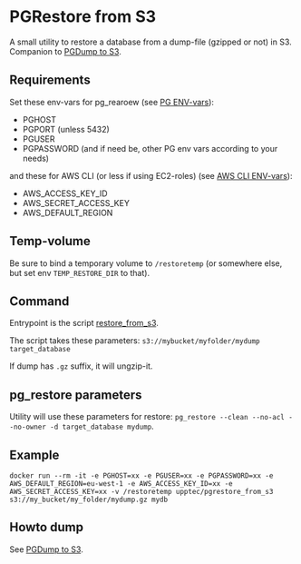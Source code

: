 # PGRestore from S3
A small utility to restore a database from a dump-file (gzipped or not) in S3. Companion to [PGDump to S3](https://github.com/Upptec/pgdump_to_s3).

## Requirements

Set these env-vars for pg_rearoew (see [PG ENV-vars](http://www.postgresql.org/docs/current/static/libpq-envars.html)):
  * PGHOST
  * PGPORT (unless 5432)
  * PGUSER
  * PGPASSWORD
(and if need be, other PG env vars according to your needs)

and these for AWS CLI (or less if using EC2-roles) (see [AWS CLI ENV-vars](http://docs.aws.amazon.com/cli/latest/userguide/cli-chap-getting-started.html#cli-environment)):
  * AWS_ACCESS_KEY_ID
  * AWS_SECRET_ACCESS_KEY
  * AWS_DEFAULT_REGION

## Temp-volume

Be sure to bind a temporary volume to `/restoretemp` (or somewhere else, but set env `TEMP_RESTORE_DIR` to that).

## Command
Entrypoint is the script [restore_from_s3](restore_from_s3).

The script takes these parameters:
    `s3://mybucket/myfolder/mydump target_database`

If dump has `.gz` suffix, it will ungzip-it.

## pg_restore parameters

Utility will use these parameters for restore:
`pg_restore --clean --no-acl --no-owner -d target_database mydump`.

## Example

`docker run --rm -it -e PGHOST=xx -e PGUSER=xx -e PGPASSWORD=xx -e AWS_DEFAULT_REGION=eu-west-1 -e AWS_ACCESS_KEY_ID=xx -e AWS_SECRET_ACCESS_KEY=xx -v /restoretemp upptec/pgrestore_from_s3 s3://my_bucket/my_folder/mydump.gz mydb`

## Howto dump
See [PGDump to S3](https://github.com/Upptec/pgdump_to_s3).
